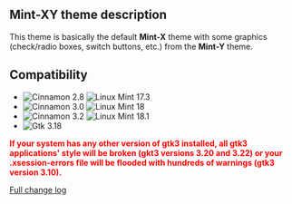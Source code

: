 ## Mint-XY theme description

This theme is basically the default **Mint-X** theme with some graphics (check/radio boxes, switch buttons, etc.) from the **Mint-Y** theme.

## Compatibility

- ![Cinnamon 2.8](https://odyseus.github.io/CinnamonTools/lib/MyBadges/Cinnamon-2.8.svg) ![Linux Mint 17.3](https://odyseus.github.io/CinnamonTools/lib/MyBadges/Linux_Mint-17.3.svg)
- ![Cinnamon 3.0](https://odyseus.github.io/CinnamonTools/lib/MyBadges/Cinnamon-3.0.svg) ![Linux Mint 18](https://odyseus.github.io/CinnamonTools/lib/MyBadges/Linux_Mint-18.svg)
- ![Cinnamon 3.2](https://odyseus.github.io/CinnamonTools/lib/MyBadges/Cinnamon-3.2.svg) ![Linux Mint 18.1](https://odyseus.github.io/CinnamonTools/lib/MyBadges/Linux_Mint-18.1.svg)
- ![Gtk 3.18](https://odyseus.github.io/CinnamonTools/lib/MyBadges/Gtk-3.18.svg)

<span style="color:red; font-weight: bold;">
If your system has any other version of gtk3 installed, all gtk3 applications' style will be broken (gkt3 versions 3.20 and 3.22) or your .xsession-errors file will be flooded with hundreds of warnings (gtk3 version 3.10).
</span>

[Full change log](https://github.com/Odyseus/CinnamonTools/blob/master/themes/Mint-XY/CHANGELOG.md)
